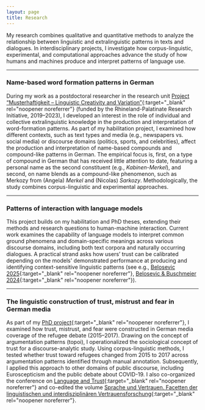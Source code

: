 ```yaml
---
layout: page
title: Research
---
```



My research combines qualitative and quantitative methods to analyze the relationship between linguistic and extralinguistic patterns in texts and dialogues. In interdisciplinary projects, I investigate how corpus-linguistic, experimental, and computational approaches advance the study of how humans and machines produce and interpret patterns of language use.

---

### Name-based word formation patterns in German


During my work as a postdoctoral researcher in the research unit [Project “Musterhaftigkeit – Linguistic Creativity and Variation”](https://patterns.uni-trier.de/){:target="_blank" rel="noopener noreferrer"} (funded by the Rhineland-Palatinate Research Initiative, 2019–2023), I developed an interest in the role of individual and collective extralinguistic knowledge in the production and interpretation of word-formation patterns. As part of my habilitation project, I examined how different contexts, such as text types and media (e.g., newspapers vs. social media) or discourse domains (politics, sports, and celebrities), affect the production and interpretation of name-based compounds and compound-like patterns in German. The empirical focus is, first, on a type of compound in German that has received little attention to date, featuring a personal name as the second constituent (e.g., *Kabinen-Merkel*), and second, on name blends as a compound-like phenomenon, such as Merkozy from (Angela) *Merkel* and (Nicolas) *Sarkozy*. Methodologically, the study combines corpus-linguistic and experimental approaches.

---

###  Patterns of interaction with language models

This project builds on my habilitation and PhD theses, extending their methods and research questions to human-machine interaction. Current work examines the capability of language models to interpret common ground phenomena and domain-specific meanings across various discourse domains, including both text corpora and naturally occurring dialogues. A practical strand asks how users’ trust can be calibrated depending on the models' demonstrated performance at producing and identifying context-sensitive linguistic patterns (see e.g., [Belosevic 2025](https://pub.uni-bielefeld.de/record/3006958){:target="_blank" rel="noopener noreferrer"}, [Belosevic & Buschmeier 2024](https://pub.uni-bielefeld.de/download/2988195/2989187/BelosevicBuschmeier-2024-CUIatCHI.pdf){:target="_blank" rel="noopener noreferrer"}).


---

### The linguistic construction of trust, mistrust and fear in German media 


As part of my [PhD project](https://buske.de/hbv_de/vertrauen-und-misstrauen-in-der-fla-chtlingsdebatte-2015-2017-10291){:target="_blank" rel="noopener noreferrer"}, I examined how trust, mistrust, and fear were constructed in German media coverage of the refugee debate (2015–2017). Drawing on the concept of argumentation patterns (topoi), I operationalized the sociological concept of trust for a discourse-analytic study. Using corpus-linguistic methods, I tested whether trust toward refugees changed from 2015 to 2017 across argumentation patterns identified through manual annotation. Subsequently, I applied this approach to other domains of public discourse, including Euroscepticism and the public debate about COVID-19. I also co-organized the conference on [Language and Trust](http://sprache-und-wissen.de/veranstaltungen/tagung-2021/){:target="_blank" rel="noopener noreferrer"} and co-edited the volume [Sprache und Vertrauen. Facetten der linguistischen und interdisziplinären Vertrauensforschung](https://www.degruyterbrill.com/document/doi/10.1515/9783111452883/html){:target="_blank" rel="noopener noreferrer"}.

